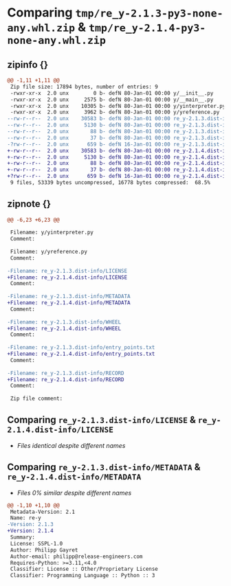 # Comparing `tmp/re_y-2.1.3-py3-none-any.whl.zip` & `tmp/re_y-2.1.4-py3-none-any.whl.zip`

## zipinfo {}

```diff
@@ -1,11 +1,11 @@
 Zip file size: 17894 bytes, number of entries: 9
 -rwxr-xr-x  2.0 unx        0 b- defN 80-Jan-01 00:00 y/__init__.py
 -rwxr-xr-x  2.0 unx     2575 b- defN 80-Jan-01 00:00 y/__main__.py
 -rwxr-xr-x  2.0 unx    10305 b- defN 80-Jan-01 00:00 y/yinterpreter.py
 -rwxr-xr-x  2.0 unx     3962 b- defN 80-Jan-01 00:00 y/yreference.py
--rw-r--r--  2.0 unx    30583 b- defN 80-Jan-01 00:00 re_y-2.1.3.dist-info/LICENSE
--rw-r--r--  2.0 unx     5130 b- defN 80-Jan-01 00:00 re_y-2.1.3.dist-info/METADATA
--rw-r--r--  2.0 unx       88 b- defN 80-Jan-01 00:00 re_y-2.1.3.dist-info/WHEEL
--rw-r--r--  2.0 unx       37 b- defN 80-Jan-01 00:00 re_y-2.1.3.dist-info/entry_points.txt
-?rw-r--r--  2.0 unx      659 b- defN 16-Jan-01 00:00 re_y-2.1.3.dist-info/RECORD
+-rw-r--r--  2.0 unx    30583 b- defN 80-Jan-01 00:00 re_y-2.1.4.dist-info/LICENSE
+-rw-r--r--  2.0 unx     5130 b- defN 80-Jan-01 00:00 re_y-2.1.4.dist-info/METADATA
+-rw-r--r--  2.0 unx       88 b- defN 80-Jan-01 00:00 re_y-2.1.4.dist-info/WHEEL
+-rw-r--r--  2.0 unx       37 b- defN 80-Jan-01 00:00 re_y-2.1.4.dist-info/entry_points.txt
+?rw-r--r--  2.0 unx      659 b- defN 16-Jan-01 00:00 re_y-2.1.4.dist-info/RECORD
 9 files, 53339 bytes uncompressed, 16778 bytes compressed:  68.5%
```

## zipnote {}

```diff
@@ -6,23 +6,23 @@
 
 Filename: y/yinterpreter.py
 Comment: 
 
 Filename: y/yreference.py
 Comment: 
 
-Filename: re_y-2.1.3.dist-info/LICENSE
+Filename: re_y-2.1.4.dist-info/LICENSE
 Comment: 
 
-Filename: re_y-2.1.3.dist-info/METADATA
+Filename: re_y-2.1.4.dist-info/METADATA
 Comment: 
 
-Filename: re_y-2.1.3.dist-info/WHEEL
+Filename: re_y-2.1.4.dist-info/WHEEL
 Comment: 
 
-Filename: re_y-2.1.3.dist-info/entry_points.txt
+Filename: re_y-2.1.4.dist-info/entry_points.txt
 Comment: 
 
-Filename: re_y-2.1.3.dist-info/RECORD
+Filename: re_y-2.1.4.dist-info/RECORD
 Comment: 
 
 Zip file comment:
```

## Comparing `re_y-2.1.3.dist-info/LICENSE` & `re_y-2.1.4.dist-info/LICENSE`

 * *Files identical despite different names*

## Comparing `re_y-2.1.3.dist-info/METADATA` & `re_y-2.1.4.dist-info/METADATA`

 * *Files 0% similar despite different names*

```diff
@@ -1,10 +1,10 @@
 Metadata-Version: 2.1
 Name: re-y
-Version: 2.1.3
+Version: 2.1.4
 Summary: 
 License: SSPL-1.0
 Author: Philipp Gayret
 Author-email: philipp@release-engineers.com
 Requires-Python: >=3.11,<4.0
 Classifier: License :: Other/Proprietary License
 Classifier: Programming Language :: Python :: 3
```

